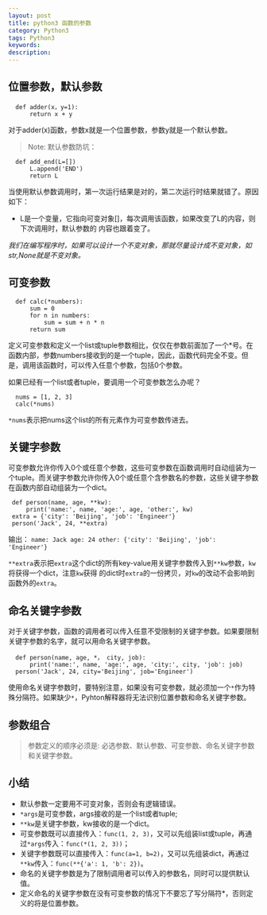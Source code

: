 ```yaml
---
layout: post
title: python3 函数的参数
category: Python3
tags: Python3
keywords:
description:
---
```


## 位置参数，默认参数

```
  def adder(x，y=1):
      return x + y
```

对于adder(x)函数，参数x就是一个位置参数，参数y就是一个默认参数。

> Note: 默认参数防坑：
```
  def add_end(L=[])
      L.append('END')
      return L
```

当使用默认参数调用时，第一次运行结果是对的，第二次运行时结果就错了。原因如下：
- L是一个变量，它指向可变对象[]，每次调用该函数，如果改变了L的内容，则下次调用时，默认参数的
内容也跟着变了。

*我们在编写程序时，如果可以设计一个不变对象，那就尽量设计成不变对象，如str,None就是不变对象。*

## 可变参数

```
  def calc(*numbers):
      sum = 0
      for n in numbers:
          sum = sum + n * n
      return sum
```

定义可变参数和定义一个list或tuple参数相比，仅仅在参数前面加了一个*号。在函数内部，参数numbers接收到的是一个tuple，因此，函数代码完全不变。但是，调用该函数时，可以传入任意个参数，包括0个参数。

如果已经有一个list或者tuple，要调用一个可变参数怎么办呢？
```
  nums = [1, 2, 3]
  calc(*nums)
```
`*nums`表示把nums这个list的所有元素作为可变参数传进去。

## 关键字参数
可变参数允许你传入0个或任意个参数，这些可变参数在函数调用时自动组装为一个tuple。而关键字参数允许你传入0个或任意个含参数名的参数，这些关键字参数在函数内部自动组装为一个dict。

 ```
  def person(name, age, **kw):
      print('name:', name, 'age:', age, 'other:', kw)
  extra = {'city': 'Beijing', 'job': 'Engineer'}
  person('Jack', 24, **extra)
 ```
输出：
`name: Jack age: 24 other: {'city': 'Beijing', 'job': 'Engineer'}`

`**extra`表示把`extra`这个dict的所有key-value用关键字参数传入到`**kw`参数，`kw`将获得一个dict，注意`kw`获得 的dict时`extra`的一份拷贝，对`kw`的改动不会影响到函数外的`extra`。

## 命名关键字参数
对于关键字参数，函数的调用者可以传入任意不受限制的关键字参数。如果要限制关键字参数的名字，就可以用命名关键字参数。
```
  def person(name, age, *， city, job):
      print('name:', name, 'age:', age, 'city:', city, 'job': job)
  person('Jack', 24, city='Beijing', job='Engineer')
```

使用命名关键字参数时，要特别注意，如果没有可变参数，就必须加一个`*`作为特殊分隔符。如果缺少`*`，Pyhton解释器将无法识别位置参数和命名关键字参数。

## 参数组合
> 参数定义的顺序必须是: 必选参数、默认参数、可变参数、命名关键字参数和关键字参数。

## 小结
- 默认参数一定要用不可变对象，否则会有逻辑错误。
- `*args`是可变参数，args接收的是一个list或者tuple;
- `**kw`是关键字参数，kw接收的是一个dict。
- 可变参数既可以直接传入：`func(1, 2, 3)`，又可以先组装list或tuple，再通过`*args`传入：`func(*(1, 2, 3))`；
- 关键字参数既可以直接传入：`func(a=1, b=2)`，又可以先组装dict，再通过`**kw`传入：`func(**{'a': 1, 'b': 2})`。
- 命名的关键字参数是为了限制调用者可以传入的参数名，同时可以提供默认值。
- 定义命名的关键字参数在没有可变参数的情况下不要忘了写分隔符*，否则定义的将是位置参数。
